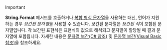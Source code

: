 
> [!IMPORTANT] 
> **String.Format** 메서드를 호출하거나 [복합 형식 문자열](~/docs/standard/base-types/composite-formatting.md)을 사용하는 대신, 언어가 지원하는 경우 *보간된 문자열*을 사용할 수 있습니다. 보간된 문자열은 *보간된 식*이 포함된 문자열입니다. 각 보간된 표현식은 표현식의 값으로 해석되고 문자열이 할당될 때 결과 문자열에 포함됩니다. 자세한 내용은 [문자열 보간(C# 참조)](~/docs/csharp/language-reference/tokens/interpolated.md) 및 [문자열 보간(Visual Basic 참조)](~/docs/visual-basic/programming-guide/language-features/strings/interpolated-strings.md)을 참조하세요. 
